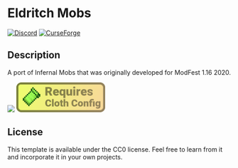 # Eldritch Mobs

[![Discord](https://img.shields.io/discord/1000201909669478481?color=blue&logo=Discord)](https://discord.gg/QNbcbB8r)
[![CurseForge](https://cf.way2muchnoise.eu/392015.svg)](https://www.curseforge.com/minecraft/mc-mods/eldritch-mobs)

## Description

A port of Infernal Mobs that was originally developed for ModFest 1.16 2020.

<img src="https://i.imgur.com/Ol1Tcf8.png" width="200">
<img src="https://raw.githubusercontent.com/Jab125/Jab125/main/imgs/requiredClothConfig.png" width="200">

## License

This template is available under the CC0 license. Feel free to learn from it and incorporate it in your own projects.

